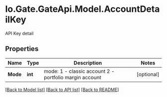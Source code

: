 
# Io.Gate.GateApi.Model.AccountDetailKey

API Key detail

## Properties

Name | Type | Description | Notes
------------ | ------------- | ------------- | -------------
**Mode** | **int** | mode: 1 - classic account 2 - portfolio margin account | [optional] 

[[Back to Model list]](../README.md#documentation-for-models)
[[Back to API list]](../README.md#documentation-for-api-endpoints)
[[Back to README]](../README.md)
